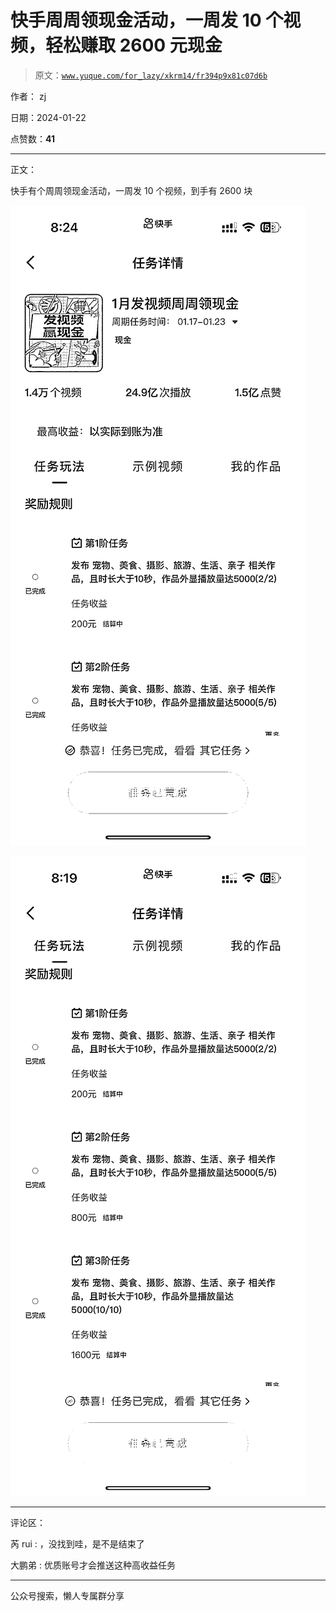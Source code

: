 # 快手周周领现金活动，一周发 10 个视频，轻松赚取 2600 元现金

> 原文：[`www.yuque.com/for_lazy/xkrm14/fr394p9x81c07d6b`](https://www.yuque.com/for_lazy/xkrm14/fr394p9x81c07d6b)

作者： zj

日期：2024-01-22

点赞数：**41**

* * *

正文：

快手有个周周领现金活动，一周发 10 个视频，到手有 2600 块

![](img/25a3913fca00ef9f7f602541c7b751dd.png)

![](img/e1dad9208e3bf96b07692e66280ae08c.png)

* * *

评论区：

芮 rui : ，没找到哇，是不是结束了

大鹏弟 : 优质账号才会推送这种高收益任务

* * *

公众号搜索，懒人专属群分享